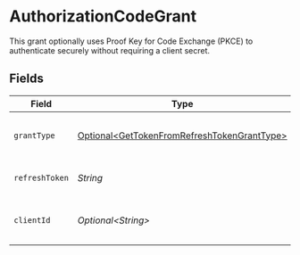 # AuthorizationCodeGrant

This grant optionally uses Proof Key for Code Exchange (PKCE) to authenticate securely without requiring a client secret.


## Fields

| Field                                                                                                        | Type                                                                                                         | Required                                                                                                     | Description                                                                                                  | Example                                                                                                      |
| ------------------------------------------------------------------------------------------------------------ | ------------------------------------------------------------------------------------------------------------ | ------------------------------------------------------------------------------------------------------------ | ------------------------------------------------------------------------------------------------------------ | ------------------------------------------------------------------------------------------------------------ |
| `grantType`                                                                                                  | [Optional\<GetTokenFromRefreshTokenGrantType>](../../models/operations/GetTokenFromRefreshTokenGrantType.md) | :heavy_minus_sign:                                                                                           | The grant type. This value must be set to "refresh_token".                                                   |                                                                                                              |
| `refreshToken`                                                                                               | *String*                                                                                                     | :heavy_check_mark:                                                                                           | The refresh token supplied to the callback.                                                                  |                                                                                                              |
| `clientId`                                                                                                   | *Optional\<String>*                                                                                          | :heavy_minus_sign:                                                                                           | The client ID.                                                                                               | 2da1cb14-xxxx-xxxx-xxxx-5b7b40829e79                                                                         |